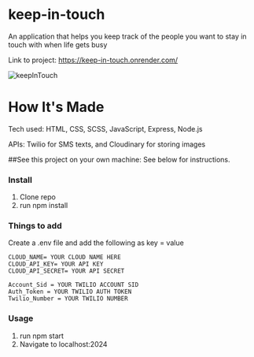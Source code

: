 # keep-in-touch
An application that helps you keep track of the people you want to stay in touch with when life gets busy

Link to project: https://keep-in-touch.onrender.com/

![keepInTouch](https://github.com/bownejp20/keep-in-touch/assets/125829698/c8ecfb10-e41c-4fa7-a936-db8214c58a3e)


# How It's Made
Tech used: HTML, CSS, SCSS, JavaScript, Express, Node.js

APIs:  Twilio for SMS texts, and Cloudinary for storing images 

  ##See this project on your own machine:
See below for instructions.
 
  ### Install
1. Clone repo
2. run npm install

  ### Things to add
Create a .env file and add the following as key = value
```
CLOUD_NAME= YOUR CLOUD NAME HERE
CLOUD_API_KEY= YOUR API KEY
CLOUD_API_SECRET= YOUR API SECRET

Account_Sid = YOUR TWILIO ACCOUNT SID
Auth_Token = YOUR TWILIO AUTH TOKEN
Twilio_Number = YOUR TWILIO NUMBER
```


  ### Usage
1. run npm start
2. Navigate to localhost:2024
